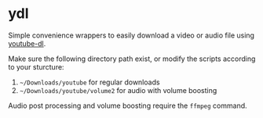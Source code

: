 # ydl
Simple convenience wrappers to easily download a video or audio file using [youtube-dl](https://rg3.github.io/youtube-dl/).

Make sure the following directory path exist, or modify the scripts according to your sturcture:
  1. ``~/Downloads/youtube`` for regular downloads
  2. ``~/Downloads/youtube/volume2`` for audio with volume boosting

Audio post processing and volume boosting require the ``ffmpeg`` command.

